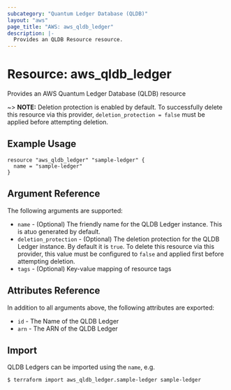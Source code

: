 ```yaml
---
subcategory: "Quantum Ledger Database (QLDB)"
layout: "aws"
page_title: "AWS: aws_qldb_ledger"
description: |-
  Provides an QLDB Resource resource.
---
```


# Resource: aws_qldb_ledger

Provides an AWS Quantum Ledger Database (QLDB) resource

~> **NOTE:** Deletion protection is enabled by default. To successfully delete this resource via this provider, `deletion_protection = false` must be applied before attempting deletion.

## Example Usage

```hcl
resource "aws_qldb_ledger" "sample-ledger" {
  name = "sample-ledger"
}
```

## Argument Reference

The following arguments are supported:

* `name` - (Optional) The friendly name for the QLDB Ledger instance. This is atuo generated by default.
* `deletion_protection` - (Optional) The deletion protection for the QLDB Ledger instance. By default it is `true`. To delete this resource via this provider, this value must be configured to `false` and applied first before attempting deletion.
* `tags` - (Optional) Key-value mapping of resource tags

## Attributes Reference

In addition to all arguments above, the following attributes are exported:

* `id` - The Name of the QLDB Ledger
* `arn` - The ARN of the QLDB Ledger

## Import

QLDB Ledgers can be imported using the `name`, e.g.

```
$ terraform import aws_qldb_ledger.sample-ledger sample-ledger
```
